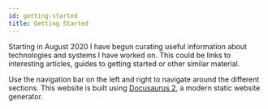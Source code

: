```yaml
---
id: getting-started
title: Getting Started
---
```


Starting in August 2020 I have begun curating useful information about technologies and systems I have worked on. This could be links to interesting articles, guides to getting started or other similar material.

Use the navigation bar on the left and right to navigate around the different sections. This website is built using [Docusaurus 2](https://v2.docusaurus.io/), a modern static website generator.
